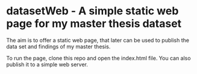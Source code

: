 # datasetWeb - A simple static web page for my master thesis dataset

The aim is to offer a static web page, that later can be used to publish the data set and findings of my master thesis.

To run the page, clone this repo and open the index.html file. You can also publish it to a simple web server.

